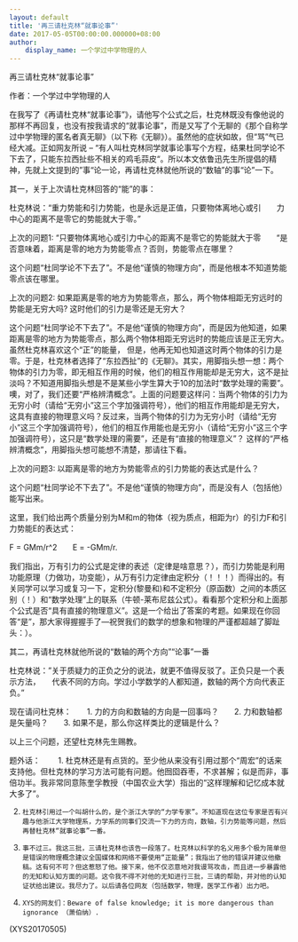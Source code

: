 ```yaml
---
layout: default
title: '再三请杜克林“就事论事”'
date: 2017-05-05T00:00:00.000000+08:00
author:
    display_name: 一个学过中学物理的人
---
```


再三请杜克林“就事论事”

作者：一个学过中学物理的人

在我写了《再请杜克林“就事论事”》，请他写个公式之后，杜克林既没有像他说的那样不再回复，也没有按我请求的“就事论事”，而是又写了个无聊的《那个自称学过中学物理的匿名者真无聊》（以下称《无聊》）。虽然他的症状如故，但“骂”气已经大减。正如网友所说 – “有人叫杜克林同学就事论事写个方程，结果杜同学论不下去了，只能东拉西扯些不相关的鸡毛蒜皮“。所以本文依鲁迅先生所提倡的精神，先就上文提到的”事“论一论，再请杜克林就他所说的“数轴”的事“论”一下。

其一，关于上次请杜克林回答的“能”的事：

杜克林说：“重力势能和引力势能，也是永远是正值，只要物体离地心或引　　力中心的距离不是零它的势能就大于零。”

上次的问题1: “只要物体离地心或引力中心的距离不是零它的势能就大于零　　“是否意味着，距离是零的地方为势能零点？否则，势能零点在哪里？

这个问题“杜同学论不下去了”。不是他“谨慎的物理方向”，而是他根本不知道势能零点该在哪里。

上次的问题2: 如果距离是零的地方为势能零点，那么，两个物体相距无穷远时的势能是无穷大吗? 这时他们的引力是零还是无穷大？

这个问题“杜同学论不下去了”。不是他“谨慎的物理方向”，而是因为他知道，如果距离是零的地方为势能零点，那么两个物体相距无穷远时的势能应该是正无穷大。虽然杜克林喜欢这个“正”的能量， 但是，他再无知也知道这时两个物体的引力是零。于是，杜克林者选择了“东拉西扯”的《无聊》。其实，用脚指头想一想：两个物体的引力为零，即无相互作用的时候，他们的相互作用能却是无穷大，这不是扯淡吗？不知道用脚指头想是不是某些小学生算大于10的加法时“数学处理的需要”。噢，对了，我们还要“严格辨清概念”。上面的问题要这样问：当两个物体的引力为无穷小时（请给“无穷小”这三个字加强调符号），他们的相互作用能却是无穷大，这具有直接的物理意义吗？反过来，当两个物体的引力为无穷小时（请给“无穷小”这三个字加强调符号），他们的相互作用能也是无穷小（请给“无穷小”这三个字加强调符号），这只是“数学处理的需要”，还是有“直接的物理意义”？ 这样的“严格辨清概念”，用脚指头想可能想不清楚，那请往下看。

上次的问题3: 以距离是零的地方为势能零点的引力势能的表达式是什么？

这个问题“杜同学论不下去了”。不是他“谨慎的物理方向”，而是没有人（包括他）能写出来。

这里，我们给出两个质量分别为M和m的物体（视为质点，相距为r）的引力F和引力势能E的表达式：

F = GMm/r^2　　E = -GMm/r.

我们指出，万有引力的公式是定律的表述（定律是啥意思？），而引力势能是利用功能原理（力做功，功变能），从万有引力定律由定积分（！！！）而得出的。有关同学可以学习或复习一下，定积分(黎曼和)和不定积分（原函数）之间的本质区别（！）和“数学处理”上的联系（牛顿-莱布尼兹公式）。看看那个定积分和上面那个公式是否“具有直接的物理意义”。这是一个给出了答案的考题。如果现在你回答“是”，那大家得握握手了—祝贺我们的数学的想象和物理的严谨都超越了脚趾头：）。

其二，再请杜克林就他所说的“数轴的两个方向”“论事”一番

杜克林说：”关于质疑力的正负之分的说法，就更不值得反驳了。正负只是一个表示方法，　　代表不同的方向。学过小学数学的人都知道，数轴的两个方向代表正负。”

现在请问杜克林：　　1.      力的方向和数轴的方向是一回事吗？　　2.      力和数轴都是矢量吗？　　3.      如果不是，那么你这样类比的逻辑是什么？

以上三个问题，还望杜克林先生赐教。

题外话：  　　1.     杜克林还是有点货的。至少他从来没有引用过那个“周宏”的话来支持他。但杜克林的学习方法可能有问题。他囫囵吞枣，不求甚解；似是而非，事倍功半。我非常同意陈奎孚教授（中国农业大学）指出的“这样理解和记忆成本就大多了”。

2.     杜克林引用过一个叫胡什么的，是个浙江大学的“力学专家”。不知道现在这位专家是否有兴趣与他浙江大学物理系，力学系的同事们交流一下力的方向，数轴，引力势能等问题，然后再替杜克林“就事论事”一番。

3.     事不过三。我这三批，三请杜克林也该告一段落了。杜克林以科学的名义用多个极为简单但是错误的物理概念建议全国媒体和网络不要使用“正能量”；我指出了他的错误并建议他撤稿。这有何不可？但这惹怒了他。接下来，他不仅恣意地对我谩骂攻击，而且进一步暴露他的无知和认知方面的问题。这令我不得不对他的无知进行三批，三请的帮助，并对他的认知证状给出建议。我尽力了。以后请各位网友（包括数学，物理，医学工作者）出力吧。

4.     XYS的网友们：Beware of false knowledge; it is more dangerous than ignorance （萧伯纳）.

(XYS20170505)

